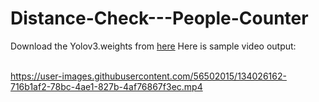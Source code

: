 # Distance-Check---People-Counter
Download the Yolov3.weights from [here](https://drive.google.com/drive/u/0/folders/1PfDMFh95obu40N-8tLk-EAF7x847EnnM)
Here is sample video output:<br><br>

https://user-images.githubusercontent.com/56502015/134026162-716b1af2-78bc-4ae1-827b-4af76867f3ec.mp4
